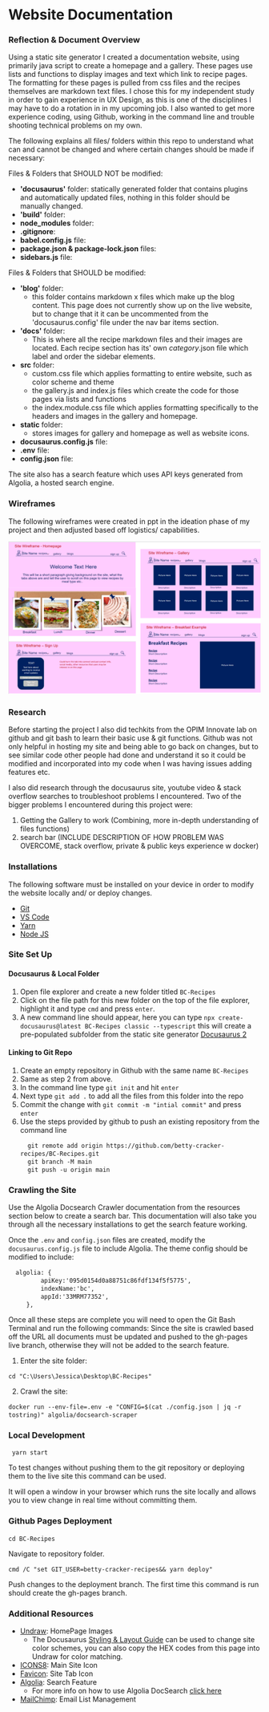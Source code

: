 # Website Documentation

### Reflection & Document Overview
Using a static site generator I created a documentation website, using primarily java script to create a homepage and a gallery. These pages use lists and functions to display images and text which link to recipe pages. The formatting for these pages is pulled from css files and the recipes themselves are markdown text files. I chose this for my independent study in order to gain experience in UX Design, as this is one of the disciplines I may have to do a rotation in in my upcoming job. I also wanted to get more experience coding, using Github, working in the command line and trouble shooting technical problems on my own.

The following explains all files/ folders within this repo to understand what can and cannot be changed and where certain changes should be made if necessary:

Files & Folders that SHOULD NOT be modified:
- **'docusaurus'** folder: statically generated folder that contains plugins and automatically updated files, nothing in this folder should be manually changed.
- **'build'** folder:
- **node_modules** folder:
- **.gitignore**: 
- **babel.config.js** file:
- **package.json & package-lock.json** files:
- **sidebars.js** file: 

Files & Folders that SHOULD be modified:
- **'blog'** folder: 
  - this folder contains markdown x files which make up the blog content. This page does not currently show up on the live website, but to change that it 
    it can be uncommented from the 'docusaurus.config' file under the nav bar items section.
- **'docs'** folder: 
  - This is where all the recipe markdown files and their images are located. Each recipe section has its' own _category_.json file which label and order 
    the sidebar elements.
- **src** folder: 
  - custom.css file which applies formatting to entire website, such as color scheme and theme
  - the gallery.js and index.js files which create the code for those pages via lists and functions
  - the index.module.css file which applies formatting specifically to the headers and images in the gallery and homepage.
- **static** folder: 
  - stores images for gallery and homepage as well as website icons.
- **docusaurus.config.js** file:
- **.env** file: 
- **config.json** file: 

The site also has a search feature which uses API keys generated from Algolia, a hosted search engine. 

### Wireframes

The following wireframes were created in ppt in the ideation phase of my project and then adjusted based off logistics/ capabilities.

  ![Homepage Mock-Up](./static/img/wireframes/wireframes.png)


### Research

Before starting the project I also did techkits from the OPIM Innovate lab on github and git bash to learn their basic use & git functions. Github was not only helpful in hosting my site and being able to go back on changes, but to see similar code other people had done and understand it so it could be modified and incorporated into my code when I was having issues adding features etc.

I also did research through the docusaurus site, youtube video & stack overflow searches to troubleshoot problems I encountered. Two of the bigger problems I encountered during this project were:
  1. Getting the Gallery to work (Combining, more in-depth understanding of files functions)
  2. search bar (INCLUDE DESCRIPTION OF HOW PROBLEM WAS OVERCOME, stack overflow, private & public keys experience w docker)

### Installations

The following software must be installed on your device in order to modify the website locally and/ or deploy changes.

- [Git](https://git-scm.com/downloads)
- [VS Code](https://code.visualstudio.com/download)
- [Yarn](https://classic.yarnpkg.com/lang/en/docs/install/#windows-stable)
- [Node JS](https://nodejs.org/en/download/)

### Site Set Up

#### Docusaurus & Local Folder
1. Open file explorer and create a new folder titled `BC-Recipes` 
2. Click on the file path for this new folder on the top of the file explorer, highlight it and type `cmd` and press `enter`.
3. A new command line should appear, here you can type `npx create-docusaurus@latest BC-Recipes classic --typescript` this will create a pre-populated subfolder from the static site generator [Docusaurus 2](https://docusaurus.io/)

#### Linking to Git Repo
1. Create an empty repository in Github with the same name `BC-Recipes`
2. Same as step 2 from above.
3. In the command line type `git init` and hit `enter`
4. Next type `git add .` to add all the files from this folder into the repo
5. Commit the change with `git commit -m "intial commit"` and press `enter`
6. Use the steps provided by github to push an existing repository from the command line
    ```
      git remote add origin https://github.com/betty-cracker-recipes/BC-Recipes.git
      git branch -M main
      git push -u origin main
     ```
### Crawling the Site
Use the Algolia Docsearch Crawler documentation from the resources section below to create a search bar. This documentation will also take you through all the necessary installations to get the search feature working.

Once the `.env` and `config.json` files are created, modify the `docusaurus.config.js` file to include Algolia. The theme config should be modified to include: 
 ```
   algolia: {
          apiKey:'095d0154d0a88751c86fdf134f5f5775',
          indexName:'bc',
          appId:'33MRM77352',
      },
 ```

 Once all these steps are complete you will need to open the Git Bash Terminal and run the following commands:
 Since the site is crawled based off the URL all documents must be updated and pushed to the gh-pages live branch, otherwise they will not be added to the search feature.

 1. Enter the site folder:
  ```
  cd "C:\Users\Jessica\Desktop\BC-Recipes"
  ```
 2. Crawl the site:
  ```
  docker run --env-file=.env -e "CONFIG=$(cat ./config.json | jq -r tostring)" algolia/docsearch-scraper
  ```


   
### Local Development
```
 yarn start
```
To test changes without pushing them to the git repository or deploying them to the live site this command can be used. 

It will open a window in your browser which runs the site locally and allows you to view change in real time without committing them.

### Github Pages Deployment
```
cd BC-Recipes
```
Navigate to repository folder.

```
cmd /C "set GIT_USER=betty-cracker-recipes&& yarn deploy"
```
Push changes to the deployment branch. 
The first time this command is run should create the gh-pages branch.

### Additional Resources
- [Undraw](https://undraw.co/illustrations): HomePage Images
    - The Docusaurus [Styling & Layout Guide](https://docusaurus.io/docs/styling-layout) can be used to change site color schemes, you can also copy the HEX codes from this page into Undraw for color matching.
- [ICONS8](https://icons8.com/icons/set/favicon): Main Site Icon
- [Favicon](https://favicon.io/): Site Tab Icon
- [Algolia](https://www.algolia.com/): Search Feature
    - For more info on how to use Algolia DocSearch [click here](https://docsearch.algolia.com/docs/crawler/)
- [MailChimp](): Email List Management


